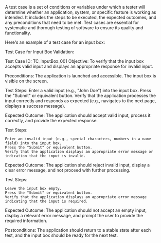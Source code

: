 A test case is a set of conditions or variables under which a tester will determine whether an application, system, or specific feature
is working as intended. It includes the steps to be executed, the expected outcomes, and any preconditions that need to be met.
Test cases are essential for systematic and thorough testing of software to ensure its quality and functionality.

Here's an example of a test case for an input box:

Test Case for Input Box Validation:

Test Case ID: TC_InputBox_001
Objective: To verify that the input box accepts valid input and displays an appropriate response for invalid input.

Preconditions:
    The application is launched and accessible.
    The input box is visible on the screen.

Test Steps:
    Enter a valid input (e.g., "John Doe") into the input box.
    Press the "Submit" or equivalent button.
    Verify that the application processes the input correctly and responds as expected (e.g., navigates to the next page, displays a success message).

Expected Outcome: The application should accept valid input, process it correctly, and provide the expected response.

Test Steps:

    Enter an invalid input (e.g., special characters, numbers in a name field) into the input box.
    Press the "Submit" or equivalent button.
    Verify that the application displays an appropriate error message or indication that the input is invalid.

Expected Outcome: The application should reject invalid input, display a clear error message, and not proceed with further processing.

Test Steps:

    Leave the input box empty.
    Press the "Submit" or equivalent button.
    Verify that the application displays an appropriate error message indicating that the input is required.

Expected Outcome: The application should not accept an empty input, display a relevant error message, and prompt the user to provide the required information.

Postconditions: The application should return to a stable state after each test, and the input box should be ready for the next test.
